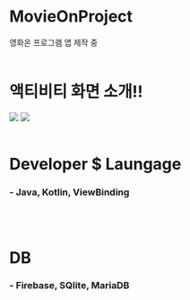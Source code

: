 # MovieOnProject
영화온 프로그램 앱 제작 중<br><br>

# 액티비티 화면 소개!!
<img src="https://user-images.githubusercontent.com/118269278/202606331-9da17198-dfa4-4d9e-88e6-a3668ad7745a.png" />
<img src="https://user-images.githubusercontent.com/118269278/202606400-48f1ea2e-91c9-4a94-8730-c98dcf70d4a5.png" />
<br><br>

# Developer $ Laungage
<h3>- Java, Kotlin, ViewBinding</h3><br><br>

# DB
<h3>- Firebase, SQlite, MariaDB</h3>
